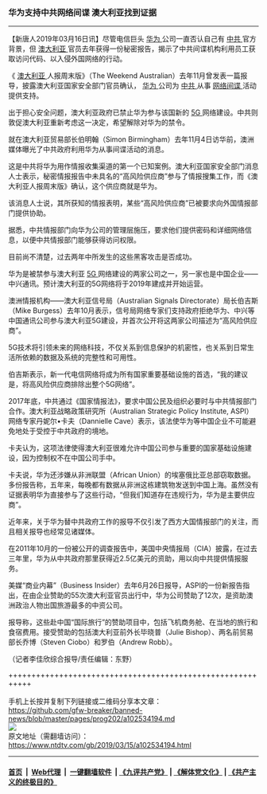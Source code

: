 ### 华为支持中共网络间谍 澳大利亚找到证据
------------------------

<div class="post_content" itemprop="articleBody">
 <p>
  【新唐人2019年03月16日讯】尽管电信巨头
  <a href="https://www.ntdtv.com/gb/华为.htm">
   华为
  </a>
  公司一直否认自己有
  <a href="https://www.ntdtv.com/gb/中共.htm">
   中共
  </a>
  官方背景，但
  <a href="https://www.ntdtv.com/gb/澳大利亚.htm">
   澳大利亚
  </a>
  官员去年获得一份秘密报告，揭示了中共间谍机构利用员工获取访问代码、以入侵外国网络的行动。
 </p>
 <p>
  《
  <a href="https://www.ntdtv.com/gb/澳大利亚.htm">
   澳大利亚
  </a>
  人报周末版》（The Weekend Australian）去年11月曾发表一篇报导，披露澳大利亚国家安全部门官员确认，
  <a href="https://www.ntdtv.com/gb/华为.htm">
   华为
  </a>
  公司为
  <a href="https://www.ntdtv.com/gb/中共.htm">
   中共
  </a>
  从事
  <a href="https://www.ntdtv.com/gb/网络间谍.htm">
   网络间谍
  </a>
  活动提供支持。
 </p>
 <p>
  出于担心安全问题，澳大利亚政府已禁止华为参与该国新的
  <a href="https://www.ntdtv.com/gb/5g.htm">
   5G
  </a>
  网络建设。中共则敦促澳大利亚重新考虑这一决定，希望解除对华为的禁令。
 </p>
 <p>
  就在澳大利亚贸易部长伯明翰（Simon Birmingham）去年11月4日访华前，澳洲媒体曝光了中共政府利用华为从事间谍活动的消息。
 </p>
 <p>
  这是中共将华为用作情报收集渠道的第一个已知案例。澳大利亚国家安全部门消息人士表示，秘密情报报告中未具名的“高风险供应商”参与了情报搜集工作，而《澳大利亚人报周末版》确认，这个供应商就是华为。
 </p>
 <p>
  该消息人士说，其所获知的情报表明，某些“高风险供应商”已被要求向外国情报部门提供协助。
 </p>
 <p>
  据悉，中共情报部门向华为公司的管理层施压，要求他们提供密码和详细网络信息，以便中共情报部门能够获得访问权限。
 </p>
 <p>
  目前尚不清楚，过去两年中所发生的这些黑客攻击是否成功。
 </p>
 <p>
  华为是被禁参与澳大利亚
  <a href="https://www.ntdtv.com/gb/5g.htm">
   5G
  </a>
  网络建设的两家公司之一，另一家也是中国企业——中兴通讯。预计澳大利亚的5G网络将于2019年建成并开始运营。
 </p>
 <p>
  澳洲情报机构——澳大利亚信号局（Australian Signals Directorate）局长伯吉斯（Mike Burgess）去年10月表示，信号局网络专家们支持政府拒绝华为、中兴等中国通讯公司参与澳大利亚5G建设，并首次公开将这两家公司描述为“高风险供应商”。
 </p>
 <p>
  5G技术将引领未来的网络科技，不仅关系到信息保护的机密性，也关系到日常生活所依赖的数据及系统的完整性和可用性。
 </p>
 <p>
  伯吉斯表示，新一代电信网络将成为所有国家重要基础设施的首选，“我的建议是，将高风险供应商排除出整个5G网络”。
 </p>
 <p>
  2017年底，中共通过《国家情报法》，要求中国公民及组织必要时与中共情报部门合作。澳大利亚战略政策研究所（Australian Strategic Policy Institute, ASPI）网络专家丹妮尔•卡夫（Dannielle Cave）表示，该法使华为等中国企业不可能避免地处于受控于中共政府的境地。
 </p>
 <p>
  卡夫认为，这项法律使得澳大利亚很难允许中国公司参与重要的国家基础设施建设，因为控制权不在中国公司手中。
 </p>
 <p>
  卡夫说，华为还涉嫌从非洲联盟（African Union）的埃塞俄比亚总部窃取数据。多份报告称，五年来，每晚都有数据从非洲这栋建筑物发送到中国上海。虽然没有证据表明华为直接参与了这些行动，“但我们知道存在违规行为，华为是主要供应商”。
 </p>
 <p>
  近年来，关于华为替中共政府工作的报导不仅引发了西方大国情报部门的关注，而且相关报导也经常见诸媒体。
 </p>
 <p>
  在2011年10月的一份被公开的调查报告中，美国中央情报局（CIA）披露，在过去三年里，华为从中共政府那里获得近2.5亿美元的资助，用以向中共提供情报服务。
 </p>
 <p>
  美媒“商业内幕”（Business Insider）去年6月26日报导，ASPI的一份新报告指出，在由企业赞助的55次澳大利亚官员出行中，华为公司赞助了12次，是资助澳洲政治人物出国旅游最多的中资公司。
 </p>
 <p>
  报导称，这些赴中国“国际旅行”的赞助项目中，包括飞机商务舱、在当地的旅行和食宿费用。接受赞助的包括澳大利亚前外长毕晓普（Julie Bishop）、两名前贸易部长乔博（Steven Ciobo）和罗伯（Andrew Robb）。
 </p>
 <p>
  （记者李佳欣综合报导/责任编辑：东野）
 </p>
 <div class="single_ad">
 </div>
</div>

+++++++++++++++++++++++++++++++++++++++++++++++++++++++++++<br/><br/>
手机上长按并复制下列链接或二维码分享本文章：<br/>
https://github.com/gfw-breaker/banned-news/blob/master/pages/prog202/a102534194.md <br/>
<a href='https://github.com/gfw-breaker/banned-news/blob/master/pages/prog202/a102534194.md'><img src='https://github.com/gfw-breaker/banned-news/blob/master/pages/prog202/a102534194.md.png'/></a> <br/>
原文地址（需翻墙访问）：https://www.ntdtv.com/gb/2019/03/15/a102534194.html


------------------------
#### [首页](https://github.com/gfw-breaker/banned-news/blob/master/README.md) &nbsp;|&nbsp; [Web代理](https://github.com/labour-camp/helloworld) &nbsp;|&nbsp; [一键翻墙软件](https://github.com/gfw-breaker/nogfw/blob/master/README.md) &nbsp;| [《九评共产党》](https://github.com/gfw-breaker/9ping.md/blob/master/README.md#九评之一评共产党是什么) | [《解体党文化》](https://github.com/gfw-breaker/jtdwh.md/blob/master/README.md) | [《共产主义的终极目的》](https://github.com/gfw-breaker/gczydzjmd.md/blob/master/README.md)

